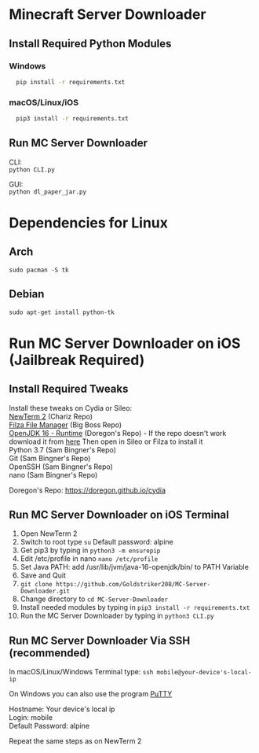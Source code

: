 # Minecraft Server Downloader
## Install Required Python Modules
### Windows
  ```sh
    pip install -r requirements.txt
  ```
### macOS/Linux/iOS
  ```sh
    pip3 install -r requirements.txt
  ```
## Run MC Server Downloader  
CLI:      
```python CLI.py```  

GUI:    
```python dl_paper_jar.py```  
  
# Dependencies for Linux  
## Arch  
```sudo pacman -S tk```  
## Debian  
```sudo apt-get install python-tk```  
  

# Run MC Server Downloader on iOS (Jailbreak Required)
## Install Required Tweaks 
Install these tweaks on Cydia or Sileo:   
[NewTerm 2](https://chariz.com/get/newterm) (Chariz Repo)  
[Filza File Manager](http://cydia.saurik.com/package/com.tigisoftware.filza/) (Big Boss Repo)  
[OpenJDK 16 - Runtime](https://repo.doregon.gq/) (Doregon's Repo) - If the repo doesn't work download it from [here](https://github.com/PojavLauncherTeam/PojavLauncher_iOS/releases/tag/v16-openjdk) Then open in Sileo or Filza to install it   
Python 3.7 (Sam Bingner's Repo)    
Git (Sam Bingner's Repo)   
OpenSSH (Sam Bingner's Repo)   
nano (Sam Bingner's Repo)  
 

Doregon's Repo:  https://doregon.github.io/cydia

## Run MC Server Downloader on iOS Terminal
1. Open NewTerm 2
3. Switch to root type ```su``` Default password: alpine
4. Get pip3 by typing in ```python3 -m ensurepip```
6. Edit /etc/profile in nano  ```nano /etc/profile```
7. Set Java PATH: add /usr/lib/jvm/java-16-openjdk/bin/ to PATH Variable
8. Save and Quit
9. ```git clone https://github.com/Goldstriker208/MC-Server-Downloader.git```
10. Change directory to ```cd MC-Server-Downloader```
11. Install needed modules by typing in ```pip3 install -r requirements.txt```
12. Run the MC Server Downloader by typing in ```python3 CLI.py```

## Run MC Server Downloader Via SSH (recommended)
In macOS/Linux/Windows Terminal type:
```ssh mobile@your-device's-local-ip```   

On Windows you can also use the program [PuTTY](https://www.putty.org/) 

Hostname: Your device's local ip  
Login: mobile  
Default Password: alpine  

Repeat the same steps as on NewTerm 2  
